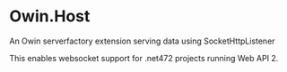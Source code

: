 # Owin.Host
An Owin serverfactory extension serving data using SocketHttpListener

This enables websocket support for .net472 projects running Web API 2.


